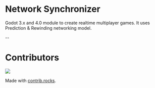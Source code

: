 # Network Synchronizer
Godot 3.x and 4.0 module to create realtime multiplayer games. It uses Prediction & Rewinding networking model.

--

# Contributors

<a href="https://contrib.rocks/image?repo=GameNetworking/NetworkSynchronizer">
  <img src="https://contrib.rocks/image?repo=GameNetworking/NetworkSynchronizer" />
</a>

Made with [contrib.rocks](https://contrib.rocks).
